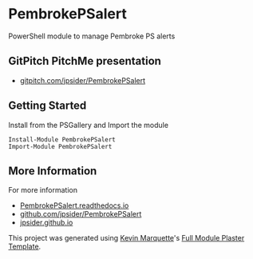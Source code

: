 # PembrokePSalert

PowerShell module to manage Pembroke PS alerts

## GitPitch PitchMe presentation

* [gitpitch.com/jpsider/PembrokePSalert](https://gitpitch.com/jpsider/PembrokePSalert)

## Getting Started

Install from the PSGallery and Import the module

    Install-Module PembrokePSalert
    Import-Module PembrokePSalert


## More Information

For more information

* [PembrokePSalert.readthedocs.io](http://PembrokePSalert.readthedocs.io)
* [github.com/jpsider/PembrokePSalert](https://github.com/jpsider/PembrokePSalert)
* [jpsider.github.io](https://jpsider.github.io)


This project was generated using [Kevin Marquette](http://kevinmarquette.github.io)'s [Full Module Plaster Template](https://github.com/KevinMarquette/PlasterTemplates/tree/master/FullModuleTemplate).
